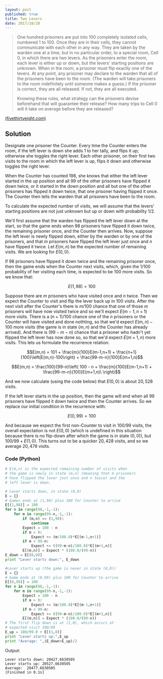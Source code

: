```yaml
---
layout: post
published: true
title: Two Levers
date: 2017/10/20
---
```


>One hundred prisoners are put into 100 completely isolated cells, numbered 1 to 100. Once they are in their cells, they cannot communicate with each other in any way. They are taken by the warden one at a time, but in no particular order, to a special room, Cell 0, in which there are two levers. As the prisoners enter the room, each lever is either up or down, but the levers’ starting positions are unknown. When in the room, a prisoner must flip exactly one of the levers. At any point, any prisoner may declare to the warden that all of the prisoners have been to the room. (The warden will take prisoners to the room indefinitely until someone makes a guess.) If the prisoner is correct, they are all released. If not, they are all executed.
>
>Knowing these rules, what strategy can the prisoners devise beforehand that will guarantee their release? How many trips to Cell 0 will it take on average before they are released?

<!--more-->

[(fivethirtyeight.com)](https://fivethirtyeight.com/features/can-you-please-the-oracle-can-you-escape-the-prison/)

## Solution

Designate one prisoner the Counter. Every time the Counter enters the room, if the left lever is down she adds $1$ to her tally, and flips it up; otherwise she toggles the right lever. Each other prisoner, on their first two visits to the room in which the left lever is up, flips it down and otherwise toggles the right lever.

When the Counter has counted $198$, she knows that either the left lever started in the up position and all $99$ of the other prisoners have flipped it down twice, or it started in the down position and all but one of the other prisoners has flipped it down twice, that one prisoner having flipped it once. The Counter then tells the warden that all prisoners have been to the room.

To calculate the expected number of visits, we will assume that the levers' starting positions are not just unknown but up or down with probability $1/2$.

We'll first assume that the warden has flipped the left lever down at the start, so that the game ends when $98$ prisoners have flipped it down twice, the remaining prisoner once, and the Counter then arrives.  Now, suppose the left lever is newly flipped down, either by the warden or by one of the prisoners, and that $m$ prisoners have flipped the left lever just once and $n$ have flipped it twice. Let $E(m,n)$ be the expected number of remaining visits. We are looking for $E(0,0)$.  

If $98$ prisoners have flipped it down twice and the remaining prisoner once, then the game ends when the Counter next visits, which, given the $1/100$ probability of her visiting each time, is expected to be $100$ more visits. So we know that:

$$E(1,98) = 100$$

Suppose there are $m$ prisoners who have visited once and $n$ twice. Then we expect the Counter to visit and flip the lever back up in $100$ visits. After the next visit after the Counter's there is $m/100$ chance that one of those $m$ prisoners will have now visited twice and so we'll expect $E(m-1,n+1)$ more visits. There is a $(n+1)/100$ chance one of the $n$ prisoners or the Counter will have visited and done nothting, so that we'd expect $E(m,n)-100$ more visits (the game is in state $(m,n)$ and the Counter has already arrived). And there is $(99-m-n)$ chance that a prisoner who hadn't yet flipped the left lever has now done so, so that we'd expect $E(m+1,n)$ more visits. This lets us formulate the recurrence relation:

$$E(m,n) = 101 + \frac{m}{100}E(m-1,n+1) +
\frac{n+1}{100}\left(E(m,n)-100\right) + 
\frac{99-m-n}{100}E(m+1,n)$$

$$E(m,n) = \frac{100}{99-n}\left(
100 - n + \frac{m}{100}E(m-1,n+1) +
\frac{99-m-n}{100}E(m+1,n)\
\right)$$

And we now calculate (using the code below) that $E(0,0)$ is about $20,528$ visits.

If the left lever starts in the up position, then the game will end when all $99$ prisoners have flipped it down twice and then the Counter arrives. So we replace our initial condition in the recurrence with:

$$E(0,99) = 100$$

And because we expect the first non-Counter to visit in $100/99$ visits, the overall expectation is not $E(0,0)$ (which is undefined in this situation because there is no flip-down after which the game is in state $(0,0)$), but $100/99 + E(1,0)$.  This turns out to be a quicker $20,428$ visits, and so we average $20,478$ visits.

### Code (Python)

```python
# E(m,n) is the expected remaining number of visits when
# the game is newly in state (m,n) (meaning that m prisoners
# have flipped the lever just once and n twice) and the
# left lever is down.

# Lever starts down, in state (0,0)
E = {}
# Games ends at (1,98) plus 100 for Counter to arrive
E[(1,98)] = 100
for n in range(98,-1,-1):
	for m in range(99-n,-1,-1):
		if (m,n) == (1,98):
			continue
		Expect = 100 - n
		if m > 0:
			Expect += (m/100.0)*E[(m-1,n+1)]
		if m < 99-n:
			Expect += ((99-m-n)/100.0)*E[(m+1,n)]
		E[(m,n)] = Expect * (100.0/(99-n))
E_down = E[(0,0)]
print "Lever starts down:", E_down

#Lever starts up (the game is never in state (0,0))
E = {}
# Game ends at (0,99) plus 100 for Counter to arrive
E[(0,99)] = 100
for n in range(98,-1,-1):
	for m in range(99-n,-1,-1):
		Expect = 100 - n
		if m > 0:
			Expect += (m/100.0)*E[(m-1,n+1)]
		if m < 99-n:
			Expect += ((99-m-n)/100.0)*E[(m+1,n)]
		E[(m,n)] = Expect * (100.0/(99-n))
# The first flip down is at (1,0), which occurs at 
# expected visit 100/99
E_up = 100/99.0 + E[(1,0)]
print "Lever starts up:",E_up
print "Average: ",(E_down+E_up)/2
```
Output:
```
Lever starts down: 20427.6630505
Lever starts up: 20527.6630505
Average:  20477.6630505
[Finished in 0.1s]
```

<br>
